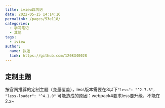 ```yaml
---
title: iview踩坑记
date: 2022-05-15 14:14:16
permalink: /pages/53e118/
categories: 
  - 学习笔记
  - 其他
tags: 
  - iview
author: 
  name: 执迷
  link: https://github.com/1208340028
---
```

## 定制主题

按官网推荐的定制主题（变量覆盖），less版本需要在3以下`"less": "^2.7.3", "less-loader": "^4.1.0"`
可能造成的原因：webpack4要求less要升级，不能在2.x~

